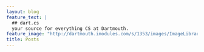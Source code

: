 ```yaml
---
layout: blog
feature_text: |
  ## dart.cs
  your source for everything CS at Dartmouth.
feature_image: "http://dartmouth.imodules.com/s/1353/images/ImageLibrary/bdd03a88-2f77-4840-aedc-6485048e492f.jpg"
title: Posts
---
```

